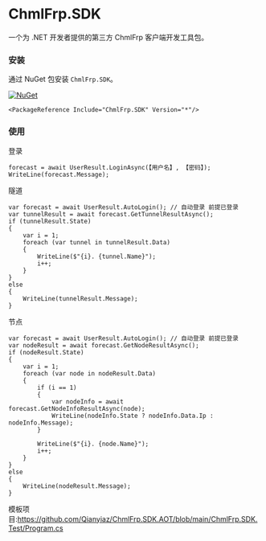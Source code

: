 # ChmlFrp.SDK

一个为 .NET 开发者提供的第三方 ChmlFrp 客户端开发工具包。

### 安装

通过 NuGet 包安装 `ChmlFrp.SDK`。

[![NuGet](https://img.shields.io/nuget/v/ChmlFrp.SDK.svg)](https://www.nuget.org/packages/ChmlFrp.SDK/)

```
<PackageReference Include="ChmlFrp.SDK" Version="*"/>
```

### 使用

登录

```
forecast = await UserResult.LoginAsync(【用户名】, 【密码】);
WriteLine(forecast.Message);
```

隧道

```
var forecast = await UserResult.AutoLogin(); // 自动登录 前提已登录
var tunnelResult = await forecast.GetTunnelResultAsync();
if (tunnelResult.State)
{
    var i = 1;
    foreach (var tunnel in tunnelResult.Data)
    {
        WriteLine($"{i}. {tunnel.Name}");
        i++;
    }
}
else
{
    WriteLine(tunnelResult.Message);
}
```

节点

```
var forecast = await UserResult.AutoLogin(); // 自动登录 前提已登录
var nodeResult = await forecast.GetNodeResultAsync();
if (nodeResult.State)
{
    var i = 1;
    foreach (var node in nodeResult.Data)
    {
        if (i == 1)
        {
            var nodeInfo = await forecast.GetNodeInfoResultAsync(node);
            WriteLine(nodeInfo.State ? nodeInfo.Data.Ip : nodeInfo.Message);
        }

        WriteLine($"{i}. {node.Name}");
        i++;
    }
}
else
{
    WriteLine(nodeResult.Message);
}
```

模板项目:https://github.com/Qianyiaz/ChmlFrp.SDK.AOT/blob/main/ChmlFrp.SDK.Test/Program.cs